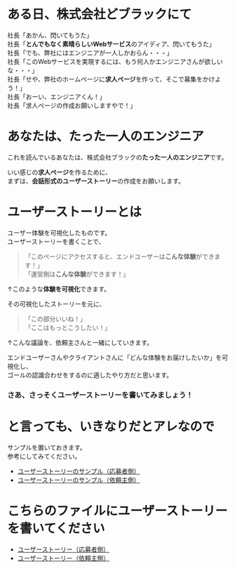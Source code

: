 # ある日、株式会社どブラックにて

社長「あかん、閃いてもうた」  
社長「**とんでもなく素晴らしいWebサービス**のアイディア、閃いてもうた」  
社長「でも、弊社にはエンジニアが一人しかおらん・・・」  
社長「このWebサービスを実現するには、もう何人かエンジニアさんが欲しいな・・・」  
社長「せや、弊社のホームページに**求人ページ**を作って、そこで募集をかけよう！」  
社長「おーい、エンジニアくん！」  
社長「求人ページの作成お願いしますやで！」

# あなたは、たった一人のエンジニア
これを読んでいるあなたは、株式会社ブラックの**たった一人のエンジニア**です。

いい感じの**求人ページ**を作るために、  
まずは、**会話形式のユーザーストーリー**の作成をお願いします。

# ユーザーストーリーとは
ユーザー体験を可視化したものです。  
ユーザーストーリーを書くことで、
> 「このページにアクセスすると、エンドユーザーは**こんな体験**ができます！」  
> 「運営側は**こんな体験**ができます！」

↑このような**体験を可視化**できます。  

その可視化したストーリーを元に、

> 「この部分いいね！」  
> 「ここはもっとこうしたい！」

↑こんな議論を、依頼主さんと一緒にしていきます。

エンドユーザーさんやクライアントさんに「どんな体験をお届けしたいか」を可視化し、  
ゴールの認識合わせをするのに適したやり方だと思います。

### さあ、さっそくユーザーストーリーを書いてみましょう！




# と言っても、いきなりだとアレなので

サンプルを置いておきます。  
参考にしてみてください。

- [ユーザーストーリーのサンプル（応募者側）](sample-story-engineer.md)
- [ユーザーストーリーのサンプル（依頼主側）](sample-story-client.md)

# こちらのファイルにユーザーストーリーを書いてください

- [ユーザーストーリー（応募者側）](story-engineer.md)
- [ユーザーストーリー（依頼主側）](story-client.md)
